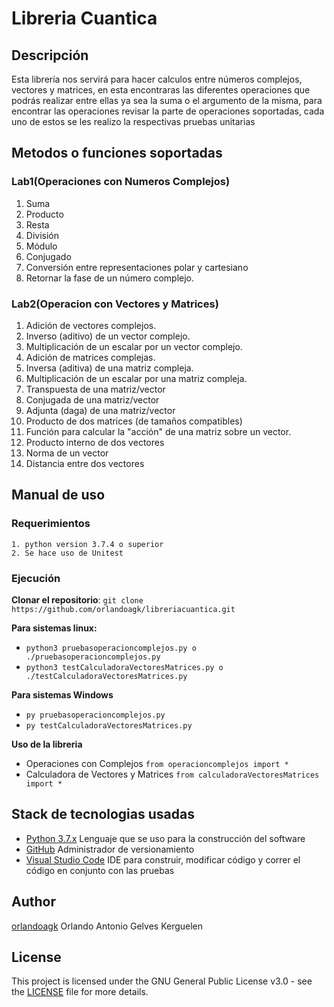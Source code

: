 # Libreria Cuantica


## Descripción

  Esta librería nos servirá para hacer calculos entre números complejos, vectores y matrices, en esta encontraras las diferentes operaciones que podrás realizar entre ellas ya sea la suma o el argumento de la misma, para encontrar las operaciones revisar la parte de operaciones soportadas, cada uno de estos se les realizo la respectivas pruebas unitarias

## Metodos o funciones soportadas

### Lab1(Operaciones con Numeros Complejos)
1. Suma
2. Producto
3. Resta
4. División
5. Módulo
6. Conjugado
7. Conversión entre representaciones polar y cartesiano
8. Retornar la fase de un número complejo.

### Lab2(Operacion con Vectores y Matrices)
1. Adición de vectores complejos.
2. Inverso (aditivo) de un vector complejo.
3. Multiplicación de un escalar por un vector complejo.
4. Adición de matrices complejas.
5. Inversa (aditiva) de una matriz compleja.
6. Multiplicación de un escalar por una matriz compleja.
7. Transpuesta de una matriz/vector
8. Conjugada de una matriz/vector
9. Adjunta (daga) de una matriz/vector
10. Producto de dos matrices (de tamaños compatibles)
11. Función para calcular la "acción" de una matriz sobre un vector.
12. Producto interno de dos vectores
13. Norma de un vector
14. Distancia entre dos vectores

## Manual de uso 

  ### Requerimientos
  
    1. python version 3.7.4 o superior
    2. Se hace uso de Unitest
   
  ### Ejecución
    
  **Clonar el repositorio**: `git clone https://github.com/orlandoagk/libreriacuantica.git`

  **Para sistemas linux:** 
  - `python3 pruebasoperacioncomplejos.py o ./pruebasoperacioncomplejos.py`
  - `python3 testCalculadoraVectoresMatrices.py o ./testCalculadoraVectoresMatrices.py`
  
  **Para sistemas Windows**

  - `py pruebasoperacioncomplejos.py`
  - `py testCalculadoraVectoresMatrices.py`
  
  **Uso de la libreria** 
  - Operaciones con Complejos `from operacioncomplejos import *`
  - Calculadora de Vectores y Matrices `from calculadoraVectoresMatrices import *`

     

 
   
  ## Stack de tecnologias usadas
  
   * [Python 3.7.x](https://www.python.org) Lenguaje que se uso para la construcción del software
   * [GitHub](https://github.com) Administrador de versionamiento
   * [Visual Studio Code](https://code.visualstudio.com) IDE para construir, modificar código y correr el código en conjunto con las pruebas
  
  ## Author
  
   [orlandoagk](https://github.com/orlandoagk) Orlando Antonio Gelves Kerguelen
   
  ## License 
  
  This project is licensed under the GNU General Public License v3.0 - see the [LICENSE](https://github.com/orlandoagk/libreriacuantica/blob/master/licencia/licencia.md) file for more details.
  
